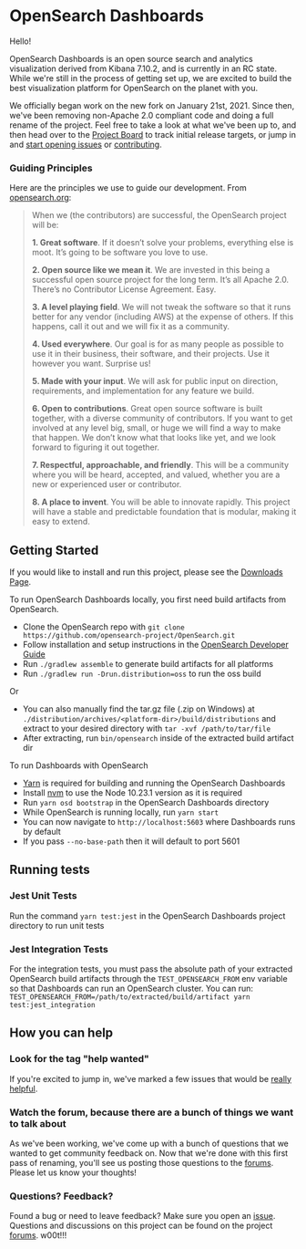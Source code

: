 # OpenSearch Dashboards

Hello!

OpenSearch Dashboards is an open source search and analytics visualization derived from Kibana 7.10.2, and is currently in an RC state. While we're still in the process of getting set up, we are excited to build the best visualization platform for OpenSearch on the planet with you.

We officially began work on the new fork on January 21st, 2021.  Since then, we've been removing non-Apache 2.0 compliant code and doing a full rename of the project. Feel free to take a look at what we've been up to, and then head over to the [Project Board](https://github.com/opensearch-project/OpenSearch-Dashboards/projects) to track initial release targets, or jump in and [start opening issues](https://github.com/opensearch-project/OpenSearch-Dashboards/issues/new/choose) or [contributing](https://github.com/opensearch-project/OpenSearch-Dashboards/blob/main/CONTRIBUTING.md).

### Guiding Principles

Here are the principles we use to guide our development.  From [opensearch.org](http://opensearch.org):


> When we (the contributors) are successful, the OpenSearch project will be:
>
>**1. Great software**. If it doesn’t solve your problems, everything else is moot. It’s going to be software you love to use.
>
>**2. Open source like we mean it**. We are invested in this being a successful open source project for the long term. It’s all Apache 2.0. There’s no Contributor License Agreement. Easy.
>
>**3. A level playing field**. We will not tweak the software so that it runs better for any vendor (including AWS) at the expense of others. If this happens, call it out and we will fix it as a community.
>
>**4. Used everywhere**. Our goal is for as many people as possible to use it in their business, their software, and their projects. Use it however you want. Surprise us!
>
>**5. Made with your input**. We will ask for public input on direction, requirements, and implementation for any feature we build.
>
>**6. Open to contributions**. Great open source software is built together, with a diverse community of contributors. If you want to get involved at any level big, small, or huge we will find a way to make that happen. We don’t know what that looks like yet, and we look forward to figuring it out together.
>
>**7. Respectful, approachable, and friendly**. This will be a community where you will be heard, accepted, and valued, whether you are a new or experienced user or contributor.
>
>**8. A place to invent**. You will be able to innovate rapidly. This project will have a stable and predictable foundation that is modular, making it easy to extend.

## Getting Started

If you would like to install and run this project, please see the [Downloads Page](https://opensearch.org/downloads.html).

To run OpenSearch Dashboards locally, you first need build artifacts from OpenSearch.
* Clone the OpenSearch repo with ```git clone https://github.com/opensearch-project/OpenSearch.git```
* Follow installation and setup instructions in the [OpenSearch Developer Guide](https://github.com/opensearch-project/OpenSearch/blob/main/DEVELOPER_GUIDE.md)
* Run ```./gradlew assemble``` to generate build artifacts for all platforms
* Run ```./gradlew run -Drun.distribution=oss``` to run the oss build

Or
* You can also manually find the tar.gz file (.zip on Windows) at ```./distribution/archives/<platform-dir>/build/distributions``` and extract to your desired directory with ```tar -xvf /path/to/tar/file```
* After extracting, run ```bin/opensearch``` inside of the extracted build artifact dir

To run Dashboards with OpenSearch
* [Yarn](https://classic.yarnpkg.com/en/docs/install) is required for building and running the OpenSearch Dashboards
* Install [nvm](https://github.com/nvm-sh/nvm/blob/master/README.md) to use the Node 10.23.1 version as it is required
* Run ```yarn osd bootstrap``` in the OpenSearch Dashboards directory
* While OpenSearch is running locally, run ```yarn start```
* You can now navigate to ```http://localhost:5603``` where Dashboards runs by default
* If you pass ```--no-base-path``` then it will default to port 5601

## Running tests

### Jest Unit Tests

Run the command ```yarn test:jest``` in the OpenSearch Dashboards project directory to run unit tests

### Jest Integration Tests

For the integration tests, you must pass the absolute path of your extracted OpenSearch build artifacts through the ```TEST_OPENSEARCH_FROM``` env variable so that Dashboards can run an OpenSearch cluster. You can run:
```TEST_OPENSEARCH_FROM=/path/to/extracted/build/artifact yarn test:jest_integration```

## How you can help

### Look for the tag "help wanted"

If you're excited to jump in, we've marked a few issues that would be [really helpful](https://github.com/opensearch-project/OpenSearch-Dashboards/issues?q=is%3Aissue+is%3Aopen+label%3A%22help+wanted%22).

### Watch the forum, because there are a bunch of things we want to talk about
As we've been working, we've come up with a bunch of questions that we wanted to get community feedback on.  Now that we're done with this first pass of renaming, you'll see us posting those questions to the [forums](https://discuss.opendistrocommunity.dev/).  Please let us know your thoughts!

### Questions? Feedback?

Found a bug or need to leave feedback? Make sure you open an [issue](https://github.com/opensearch-project/OpenSearch-Dashboards/issues/new/choose).
Questions and discussions on this project can be found on the project [forums](https://discuss.opendistrocommunity.dev/). w00t!!!
